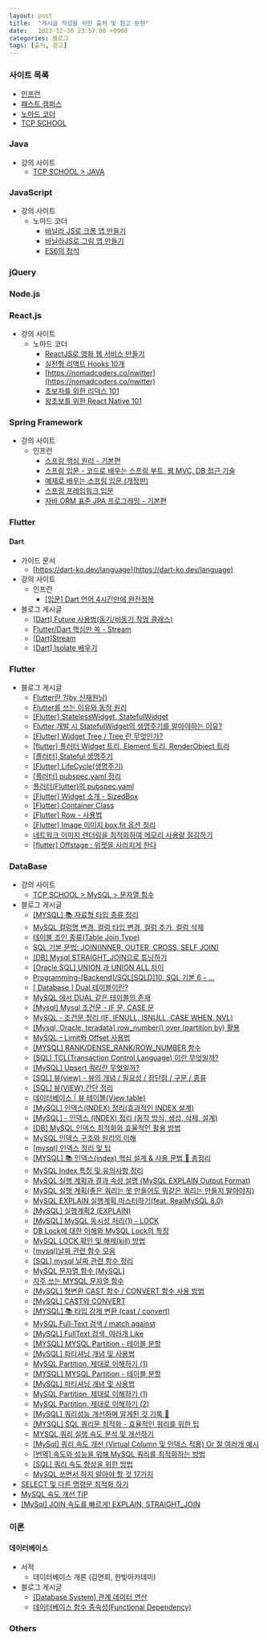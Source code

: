```yaml
---
layout: post
title:  "게시글 작성을 위한 출처 및 참고 문헌"
date:   2023-12-30 23:57:00 +0900
categories: 블로그
tags: [출처, 참고]
---
```


### 사이트 목록

- [인프런](https://www.inflearn.com/)
- [패스트 캠퍼스](https://fastcampus.co.kr/)
- [노마드 코더](https://nomadcoders.co/)
- [TCP SCHOOL](https://www.tcpschool.com/)

### Java

- 강의 사이트
    - [TCP SCHOOL > JAVA](https://www.tcpschool.com/java/intro)

### JavaScript

- 강의 사이트
    - 노마드 코더
        - [바닐라 JS로 크롬 앱 만들기](https://nomadcoders.co/javascript-for-beginners)
        - [바닐라JS로 그림 앱 만들기](https://nomadcoders.co/javascript-for-beginners-2)
        - [ES6의 정석](https://nomadcoders.co/es6-once-and-for-all)

### jQuery

### Node.js

### React.js

- 강의 사이트
    - 노마드 코더
        - [ReactJS로 영화 웹 서비스 만들기](https://nomadcoders.co/react-for-beginners)
        - [실전형 리액트 Hooks 10개](https://nomadcoders.co/react-hooks-introduction)
        - [https://nomadcoders.co/nwitter](https://nomadcoders.co/nwitter)
        - [초보자를 위한 리덕스 101](https://nomadcoders.co/redux-for-beginners)
        - [왕초보를 위한 React Native 101](https://nomadcoders.co/react-native-for-beginners)

### Spring Framework

- 강의 사이트
    - 인프런
        - [스프링 핵심 원리 - 기본편](https://www.inflearn.com/course/%EC%8A%A4%ED%94%84%EB%A7%81-%ED%95%B5%EC%8B%AC-%EC%9B%90%EB%A6%AC-%EA%B8%B0%EB%B3%B8%ED%8E%B8)
        - [스프링 입문 - 코드로 배우는 스프링 부트, 웹 MVC, DB 접근 기술](https://www.inflearn.com/course/%EC%8A%A4%ED%94%84%EB%A7%81-%EC%9E%85%EB%AC%B8-%EC%8A%A4%ED%94%84%EB%A7%81%EB%B6%80%ED%8A%B8)
        - [예제로 배우는 스프링 입문 (개정판)](https://www.inflearn.com/course/spring_revised_edition)
        - [스프링 프레임워크 입문](https://www.inflearn.com/course/spring)
        - [자바 ORM 표준 JPA 프로그래밍 - 기본편](https://www.inflearn.com/course/ORM-JPA-Basic)

### Flutter

#### Dart

- 가이드 문서
    - [https://dart-ko.dev/language](https://dart-ko.dev/language)
- 강의 사이트
    - 인프런
        - [[입문] Dart 언어 4시간만에 완전정복](https://www.inflearn.com/course/dart-%EC%96%B8%EC%96%B4-%EC%9E%85%EB%AC%B8)
- 블로그 게시글
    - [[Dart] Future 사용법(동기/비동기 작업 클래스)](https://jinhan38.com/151)
    - [Flutter/Dart 핵심만 쏙 - Stream](https://hack-up-busan.github.io/dart/Stream/)
    - [[Dart]Stream](https://velog.io/@steadygo247/FlutterStream)
    - [[Dart] Isolate 배우기](https://lucky516.tistory.com/85)

### Flutter

- 블로그 게시글
    - [Flutter란 ?(by 신재원님)](https://medium.com/twolinecode/flutter%EB%9E%80-by-%EC%8B%A0%EC%9E%AC%EC%9B%90%EB%8B%98-888a4c472753)
    - [Flutter를 쓰는 이유와 동작 원리](https://velog.io/@okko8522/Flutter%EB%A5%BC-%EC%93%B0%EB%8A%94-%EC%9D%B4%EC%9C%A0%EC%99%80-%EB%8F%99%EC%9E%91-%EC%9B%90%EB%A6%AC#flutter%EA%B0%80-%EC%8B%A4%ED%96%89%EB%90%98%EB%8A%94-%EA%B3%BC%EC%A0%95)
    - [[Flutter] StatelessWidget, StatefulWidget](https://velog.io/@dosilv/Flutter-StatelessWidget-StatefulWidget)
    - [Flutter 개발 시 StatefulWidget의 생명주기를 알아야하는 이유?](https://devocean.sk.com/blog/techBoardDetail.do?ID=165205&boardType=techBlog)
    - [[Flutter]  Widget Tree / Tree 란 무엇인가?](https://jutole.tistory.com/70#Widget%20Tree-1)
    - [[flutter] 플러터 Widget 트리, Element 트리, RenderObject 트리](https://fronquarry.tistory.com/19)
    - [[플러터] Stateful 생명주기](https://landroid.tistory.com/9)
    - [[Flutter] LifeCycle(생명주기)](https://velog.io/@realryankim/Flutter-LifeCycle%EC%83%9D%EB%AA%85%EC%A3%BC%EA%B8%B0#stateful-widget)
    - [[플러터] pubspec.yaml 정리](https://landroid.tistory.com/11)
    - [플러터(Flutter)의 pubspec.yaml](https://changjoopark.medium.com/%ED%94%8C%EB%9F%AC%ED%84%B0-flutter-%EC%9D%98-pubspec-yaml-ffa40b26296a)
    - [[Flutter] Widget 소개 - SizedBox](https://origogi.github.io/flutter/SizedBox/)
    - [[Flutter] Container Class](https://ahang.tistory.com/10)
    - [[Flutter] Row - 사용법](https://jinhan38.com/129)
    - [[Flutter] Image 이미지 box.fit 옵션 정리](https://devmg.tistory.com/181)
    - [네트워크 이미지 렌더링을 최적화하여 메모리 사용량 절감하기](https://velog.io/@ximya_hf/optimizing-network-image-rendering-in-flutter)
    - [[flutter] Offstage : 위젯을 사라지게 한다](https://velog.io/@iamhch/flutter-Offstage-%EC%9C%84%EC%A0%AF%EC%9D%84-%EC%82%AC%EB%9D%BC%EC%A7%80%EA%B2%8C-%ED%95%9C%EB%8B%A4)

### DataBase

- 강의 사이트
    - [TCP SCHOOL > MySQL > 문자열 함수](https://tcpschool.com/mysql/mysql_builtInFunction_string)
- 블로그 게시글
    - [[MYSQL] 📚 자료형 타입 종류 정리](https://inpa.tistory.com/entry/MYSQL-%F0%9F%93%9A-%EC%9E%90%EB%A3%8C%ED%98%95-%ED%83%80%EC%9E%85-%EC%A2%85%EB%A5%98-%EC%A0%95%EB%A6%AC)
    - [MySQL 컬럼명 변경, 컬럼 타입 변경, 컬럼 추가, 컬럼 삭제](https://juyoung-1008.tistory.com/17)
    - [테이블 조인 종류(Table Join Type)](https://sparkdia.tistory.com/17)
    - [SQL 기본 문법: JOIN(INNER, OUTER, CROSS, SELF JOIN)](https://hongong.hanbit.co.kr/sql-%EA%B8%B0%EB%B3%B8-%EB%AC%B8%EB%B2%95-joininner-outer-cross-self-join/)
    - [[DB] Mysql STRAIGHT_JOIN으로 튜닝하기](https://development-crow.tistory.com/33)
    - [[Oracle SQL] UNION 과 UNION ALL 차이](https://mimah.tistory.com/entry/Oracle-SQL-UNION-%EA%B3%BC-UNION-ALL-%EC%B0%A8%EC%9D%B4)
    - [Programming-[Backend]/SQL[SQLD]10. SQL 기본 6 - ...](https://whitepro.tistory.com/580)
    - [[ Database ] Dual 테이블이란?](https://dadmi97.tistory.com/37)
    - [MySQL 에서 DUAL 같은 테이블의 존재](https://yangyag.tistory.com/271)
    - [[Mysql] Mysql 조건문 - IF 문, CASE 문](https://redcow77.tistory.com/260)
    - [MySQL - 조건문 정리 (IF, IFNULL, ISNULL, CASE WHEN, NVL)](https://velog.io/@pm1100tm/MySQL-%EC%A1%B0%EA%B1%B4%EB%AC%B8-%EC%A0%95%EB%A6%AC)
    - [[Mysql, Oracle, teradata] row_number() over (partition by) 활용](https://dong-guri.tistory.com/5)
    - [MySQL - Limit와 Offset 사용법](https://chunggaeguri.tistory.com/entry/MySQL-Limit%EC%99%80-Offset-%EC%82%AC%EC%9A%A9%EB%B2%95)
    - [[MYSQL] RANK/DENSE_RANK/ROW_NUMBER 함수](https://satisfactoryplace.tistory.com/193)
    - [(SQL) TCL(Transaction Control Language) 이란 무엇일까?](https://rh-cp.tistory.com/41)
    - [[MySQL] Upsert 쿼리란 무엇일까?](https://devlog-wjdrbs96.tistory.com/365)
    - [[SQL] 뷰(view) - 뷰의 개념 / 필요성 / 장단점 / 구문 / 종류](https://reeme.tistory.com/54)
    - [[SQL] 뷰(VIEW) 간단 정리](https://as-j.tistory.com/113)
    - [데이터베이스 | 뷰 테이블(View table)](https://velog.io/@combi_jihoon/%EB%8D%B0%EC%9D%B4%ED%84%B0%EB%B2%A0%EC%9D%B4%EC%8A%A4-%EB%B7%B0-%ED%85%8C%EC%9D%B4%EB%B8%94View-table)
    - [[MySQL] 인덱스(INDEX) 정리(효과적인 INDEX 설계)](https://spiderwebcoding.tistory.com/6)
    - [[MySQL] - 인덱스 (INDEX) 정리 (동작 방식, 생성, 삭제, 설계)](https://rachel0115.tistory.com/entry/MySQL-%EC%9D%B8%EB%8D%B1%EC%8A%A4-INDEX-%EC%A0%95%EB%A6%AC-%EB%8F%99%EC%9E%91-%EB%B0%A9%EC%8B%9D-%EC%83%9D%EC%84%B1-%EC%82%AD%EC%A0%9C-%EC%84%A4%EA%B3%84)
    - [[DB] MySQL 인덱스 최적화와 효율적인 활용 방법](https://velog.io/@zionedoha/MySQL-%EC%9D%B8%EB%8D%B1%EC%8A%A4-%EC%B5%9C%EC%A0%81%ED%99%94%EC%99%80-%ED%9A%A8%EC%9C%A8%EC%A0%81%EC%9D%B8-%ED%99%9C%EC%9A%A9-%EB%B0%A9%EB%B2%95)
    - [MySQL 인덱스 구조와 원리의 이해](https://jeong-pro.tistory.com/242)
    - [[mysql] 인덱스 정리 및 팁](https://jojoldu.tistory.com/243)
    - [[MYSQL] 📚 인덱스(index) 핵심 설계 & 사용 문법 💯 총정리](https://inpa.tistory.com/entry/MYSQL-%F0%9F%93%9A-%EC%9D%B8%EB%8D%B1%EC%8A%A4index-%ED%95%B5%EC%8B%AC-%EC%84%A4%EA%B3%84-%EC%82%AC%EC%9A%A9-%EB%AC%B8%EB%B2%95-%F0%9F%92%AF-%EC%B4%9D%EC%A0%95%EB%A6%AC)
    - [MySQL Index 특징 및 유의사항 정리](https://bcp0109.tistory.com/365)
    - [MySQL 실행 계획과 결과 속성 설명 (MySQL EXPLAIN Output Format)](https://kukim.tistory.com/128)
    - [MySQL 실행 계획(좋은 쿼리는 못 만들어도 뭐같은 쿼리는 만들지 말아야지)](https://jeong-pro.tistory.com/243)
    - [MySQL EXPLAIN 실행계획 마스터하기(feat. RealMySQL 8.0)](https://zzang9ha.tistory.com/436)
    - [[MySQL] 실행계획2 (EXPLAIN)](https://velog.io/@ddongh1122/MySQL-%EC%8B%A4%ED%96%89%EA%B3%84%ED%9A%8D2-EXPLAIN)
    - [[MySQL] MySQL 동시성 처리(1) - LOCK](https://chanos.tistory.com/entry/MySQL-DB%EC%9D%98-%EB%8F%99%EC%8B%9C%EC%84%B1-%EC%A0%9C%EC%96%B4%EB%A5%BC-%EC%9C%84%ED%95%9C-Lock%EA%B3%BC-MVCC)
    - [DB Lock에 대한 이해와 MySQL Lock의 특징](https://coding-business.tistory.com/32)
    - [MySQL LOCK 확인 및 해제(kill) 방법](https://blog.naver.com/bsos1202/221003933887)
    - [[mysql]날짜 관련 함수 모음](https://jang8584.tistory.com/7)
    - [[SQL] mysql 날짜 관련 함수 정리](https://velog.io/@12aeun/SQL-mysql%EC%97%90%EC%84%9C-%EB%82%A0%EC%A7%9C-%EC%8B%9C%EA%B0%84-%EA%B3%84%EC%82%B0%ED%95%98%EA%B8%B0)
    - [MySQL 문자열 함수 [MySQL]](https://myvelop.tistory.com/49)
    - [자주 쓰는 MYSQL 문자열 함수](https://king-rabbit.github.io/sql/mysql-str-functions/#-%EB%AA%87%EB%B2%88%EC%A7%B8-%EC%86%8C%EC%88%98%EC%A0%90-%EC%9E%90%EB%A6%AC%EA%B9%8C%EC%A7%80%EB%A7%8C-%ED%91%9C%EC%8B%9C%ED%95%98%EA%B8%B0)
    - [[MySQL] 형변환 CAST 함수 / CONVERT 함수 사용 방법](https://hoehen-flug.tistory.com/27)
    - [[MySQL] CAST와 CONVERT](https://hajoung56.tistory.com/19)
    - [[MYSQL] 📚 타입 강제 변환 (cast / convert)](https://inpa.tistory.com/entry/MYSQL-%F0%9F%93%9A-%ED%83%80%EC%9E%85-%EB%B3%80%ED%99%98-cast-convert#%EC%95%94%EC%8B%9C%EC%A0%81%EC%9D%B8_%ED%98%95%EB%B3%80%ED%99%98)
    - [MySQL Full-Text 검색 / match against](https://dogcowking.tistory.com/78)
    - [[MySQL] FullText 검색, 여러개 Like](https://bogyum-uncle.tistory.com/182)
    - [[MYSQL] MYSQL Partition - 테이블 분할](https://velog.io/@rdj1014/MYSQL-MYSQL-Partition-%ED%85%8C%EC%9D%B4%EB%B8%94-%EB%B6%84%ED%95%A0)
    - [[MySQL] 파티셔닝 개념 및 사용법](https://narup.tistory.com/168)
    - [MySQL Partition, 제대로 이해하기 (1)](https://gngsn.tistory.com/203#google_vignette)
    - [[MYSQL] MYSQL Partition - 테이블 분할](https://velog.io/@rdj1014/MYSQL-MYSQL-Partition-%ED%85%8C%EC%9D%B4%EB%B8%94-%EB%B6%84%ED%95%A0)
    - [[MySQL] 파티셔닝 개념 및 사용법](https://narup.tistory.com/168)
    - [MySQL Partition, 제대로 이해하기 (1)](https://gngsn.tistory.com/203)
    - [MySQL Partition, 제대로 이해하기 (2)](https://gngsn.tistory.com/204?category=851218)
    - [[MySQL] 쿼리성능 개선하며 알게된 것 기록 📝](https://jaejade.tistory.com/128)
    - [[MYSQL] SQL 쿼리문 최적화 - 효율적인 쿼리를 위한 팁](https://jhlee-developer.tistory.com/entry/MYSQL-SQL-%EC%BF%BC%EB%A6%AC%EB%AC%B8-%EC%B5%9C%EC%A0%81%ED%99%94-%ED%9A%A8%EC%9C%A8%EC%A0%81%EC%9D%B8-%EC%BF%BC%EB%A6%AC%EB%A5%BC-%EC%9C%84%ED%95%9C-%ED%8C%81)
    - [MYSQL 쿼리 실행 속도 분석 및 개선하기](https://bluemoon-clover.tistory.com/73)
    - [[MySql] 쿼리 속도 개선 (Virtual Column 및 인덱스 적용) Or 절 여러개 예시](https://mingg123.tistory.com/257)
    - [[번역] 속도와 성능을 위해 MySQL 쿼리를 최적화하는 방법](https://kkeolmusae.tistory.com/93)
    - [[SQL] 쿼리 속도 향상을 위한 방법](https://velog.io/@piczo/SQL-%EC%BF%BC%EB%A6%AC-%EC%86%8D%EB%8F%84-%ED%96%A5%EC%83%81%EC%9D%84-%EC%9C%84%ED%95%9C-%EB%B0%A9%EB%B2%95)
    - [MySQL 쓰면서 하지 말아야 할 것 17가지](https://blog.lael.be/post/370)
- [SELECT 및 다른 명령문 최적화 하기](https://dataonair.or.kr/db-tech-reference/d-guide/dbms-2/?mod=document&uid=62469)
- [MySQL 속도 개선 TIP](https://kimyhcj.tistory.com/entry/MySQL-%EC%86%8D%EB%8F%84-%EA%B0%9C%EC%84%A0-TIP)
- [[MySql] JOIN 속도를 빠르게! EXPLAIN, STRAIGHT_JOIN](https://marobiana.tistory.com/35)

### 이론

#### 데이터베이스

- 서적
    - 데이터베이스 개론 (김연희, 한빛아카데미)
- 블로그 게시글
    - [[Database System] 관계 데이터 연산](https://velog.io/@hylee/DB-%EA%B4%80%EA%B3%84-%EB%8D%B0%EC%9D%B4%ED%84%B0-%EC%97%B0%EC%82%B0#%EC%9D%BC%EB%B0%98-%EC%A7%91%ED%95%9C-%EC%97%B0%EC%82%B0%EC%9E%90)
    - [데이터베이스 함수 종속성(Functional Dependency)](https://velog.io/@busybean3/%EB%8D%B0%EC%9D%B4%ED%84%B0%EB%B2%A0%EC%9D%B4%EC%8A%A4-%ED%95%A8%EC%88%98-%EC%A2%85%EC%86%8D%EC%84%B1Functional-Dependency#5-%EB%8B%A4%EC%A4%91%EA%B0%92-%EC%A2%85%EC%86%8D-multi-valued-dependency-5)
    
### Others